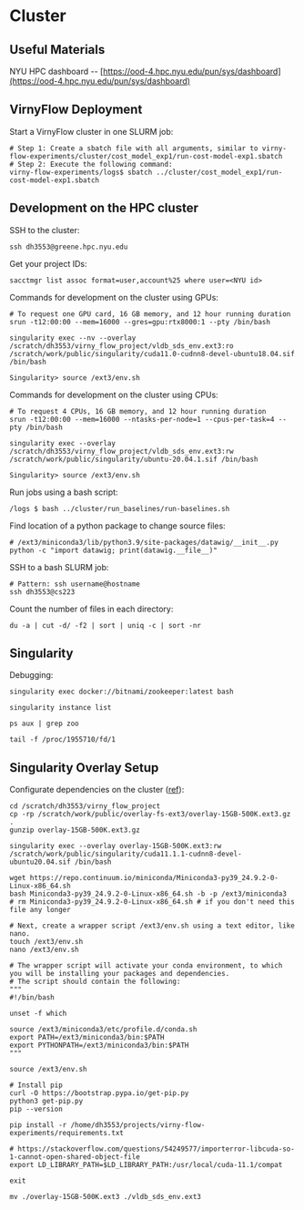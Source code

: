 # Cluster

## Useful Materials

NYU HPC dashboard -- [https://ood-4.hpc.nyu.edu/pun/sys/dashboard](https://ood-4.hpc.nyu.edu/pun/sys/dashboard)


## VirnyFlow Deployment

Start a VirnyFlow cluster in one SLURM job:
```shell
# Step 1: Create a sbatch file with all arguments, similar to virny-flow-experiments/cluster/cost_model_exp1/run-cost-model-exp1.sbatch
# Step 2: Execute the following command:
virny-flow-experiments/logs$ sbatch ../cluster/cost_model_exp1/run-cost-model-exp1.sbatch
```


## Development on the HPC cluster

SSH to the cluster:
```shell
ssh dh3553@greene.hpc.nyu.edu
```

Get your project IDs:
```shell
sacctmgr list assoc format=user,account%25 where user=<NYU id>
```

Commands for development on the cluster using GPUs:
```shell
# To request one GPU card, 16 GB memory, and 12 hour running duration
srun -t12:00:00 --mem=16000 --gres=gpu:rtx8000:1 --pty /bin/bash

singularity exec --nv --overlay /scratch/dh3553/virny_flow_project/vldb_sds_env.ext3:ro /scratch/work/public/singularity/cuda11.0-cudnn8-devel-ubuntu18.04.sif /bin/bash

Singularity> source /ext3/env.sh
```

Commands for development on the cluster using CPUs:
```shell
# To request 4 CPUs, 16 GB memory, and 12 hour running duration
srun -t12:00:00 --mem=16000 --ntasks-per-node=1 --cpus-per-task=4 --pty /bin/bash

singularity exec --overlay /scratch/dh3553/virny_flow_project/vldb_sds_env.ext3:rw /scratch/work/public/singularity/ubuntu-20.04.1.sif /bin/bash

Singularity> source /ext3/env.sh
```

Run jobs using a bash script:
```shell
/logs $ bash ../cluster/run_baselines/run-baselines.sh
```

Find location of a python package to change source files:
```shell
# /ext3/miniconda3/lib/python3.9/site-packages/datawig/__init__.py
python -c "import datawig; print(datawig.__file__)"
```

SSH to a bash SLURM job:
```shell
# Pattern: ssh username@hostname
ssh dh3553@cs223
```

Count the number of files in each directory:
```shell
du -a | cut -d/ -f2 | sort | uniq -c | sort -nr
```



## Singularity

Debugging:
```shell
singularity exec docker://bitnami/zookeeper:latest bash

singularity instance list

ps aux | grep zoo

tail -f /proc/1955710/fd/1
```



## Singularity Overlay Setup

Configurate dependencies on the cluster ([ref](https://sites.google.com/nyu.edu/nyu-hpc/hpc-systems/greene/software/singularity-with-miniconda)):

```shell
cd /scratch/dh3553/virny_flow_project
cp -rp /scratch/work/public/overlay-fs-ext3/overlay-15GB-500K.ext3.gz .
gunzip overlay-15GB-500K.ext3.gz

singularity exec --overlay overlay-15GB-500K.ext3:rw /scratch/work/public/singularity/cuda11.1.1-cudnn8-devel-ubuntu20.04.sif /bin/bash

wget https://repo.continuum.io/miniconda/Miniconda3-py39_24.9.2-0-Linux-x86_64.sh
bash Miniconda3-py39_24.9.2-0-Linux-x86_64.sh -b -p /ext3/miniconda3
# rm Miniconda3-py39_24.9.2-0-Linux-x86_64.sh # if you don't need this file any longer

# Next, create a wrapper script /ext3/env.sh using a text editor, like nano.
touch /ext3/env.sh
nano /ext3/env.sh

# The wrapper script will activate your conda environment, to which you will be installing your packages and dependencies.
# The script should contain the following:
"""
#!/bin/bash

unset -f which

source /ext3/miniconda3/etc/profile.d/conda.sh
export PATH=/ext3/miniconda3/bin:$PATH
export PYTHONPATH=/ext3/miniconda3/bin:$PATH
"""

source /ext3/env.sh

# Install pip
curl -O https://bootstrap.pypa.io/get-pip.py
python3 get-pip.py
pip --version

pip install -r /home/dh3553/projects/virny-flow-experiments/requirements.txt

# https://stackoverflow.com/questions/54249577/importerror-libcuda-so-1-cannot-open-shared-object-file
export LD_LIBRARY_PATH=$LD_LIBRARY_PATH:/usr/local/cuda-11.1/compat

exit

mv ./overlay-15GB-500K.ext3 ./vldb_sds_env.ext3
```
